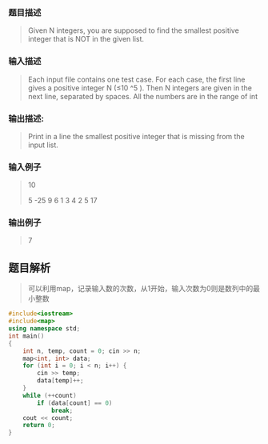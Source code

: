 ### 题目描述

> Given N integers, you are supposed to find the smallest positive integer that is NOT in the given list.

### 输入描述

> Each input file contains one test case. For each case, the first line gives a positive integer N (≤10
^5
). Then N integers are given in the next line, separated by spaces. All the numbers are in the range of int


### 输出描述:
> Print in a line the smallest positive integer that is missing from the input list.

### 输入例子
> 10
>
>5 -25 9 6 1 3 4 2 5 17

### 输出例子
>7

## 题目解析
>可以利用map，记录输入数的次数，从1开始，输入次数为0则是数列中的最小整数

```C++
#include<iostream>
#include<map>
using namespace std;
int main()
{
	int n, temp, count = 0; cin >> n;
	map<int, int> data;
	for (int i = 0; i < n; i++) {
		cin >> temp;
		data[temp]++;
	}
	while (++count)
		if (data[count] == 0)
			break;
	cout << count;
	return 0;
}
```